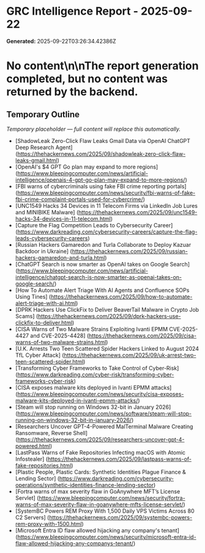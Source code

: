 # GRC Intelligence Report - 2025-09-22
**Generated:** 2025-09-22T03:26:34.42386Z
# No content\n\nThe report generation completed, but no content was returned by the backend.

## Temporary Outline
_Temporary placeholder — full content will replace this automatically._
- [ShadowLeak Zero-Click Flaw Leaks Gmail Data via OpenAI ChatGPT Deep Research Agent] (https://thehackernews.com/2025/09/shadowleak-zero-click-flaw-leaks-gmail.html)
- [OpenAI's $4 GPT Go plan may expand to more regions] (https://www.bleepingcomputer.com/news/artificial-intelligence/openais-4-gpt-go-plan-may-expand-to-more-regions/)
- [FBI warns of cybercriminals using fake FBI crime reporting portals] (https://www.bleepingcomputer.com/news/security/fbi-warns-of-fake-fbi-crime-complaint-portals-used-for-cybercrime/)
- [UNC1549 Hacks 34 Devices in 11 Telecom Firms via LinkedIn Job Lures and MINIBIKE Malware] (https://thehackernews.com/2025/09/unc1549-hacks-34-devices-in-11-telecom.html)
- [Capture the Flag Competition Leads to Cybersecurity Career] (https://www.darkreading.com/cybersecurity-careers/capture-the-flag-leads-cybersecurity-careers)
- [Russian Hackers Gamaredon and Turla Collaborate to Deploy Kazuar Backdoor in Ukraine] (https://thehackernews.com/2025/09/russian-hackers-gamaredon-and-turla.html)
- [ChatGPT Search is now smarter as OpenAI takes on Google Search] (https://www.bleepingcomputer.com/news/artificial-intelligence/chatgpt-search-is-now-smarter-as-openai-takes-on-google-search/)
- [How To Automate Alert Triage With AI Agents and Confluence SOPs Using Tines] (https://thehackernews.com/2025/09/how-to-automate-alert-triage-with-ai.html)
- [DPRK Hackers Use ClickFix to Deliver BeaverTail Malware in Crypto Job Scams] (https://thehackernews.com/2025/09/dprk-hackers-use-clickfix-to-deliver.html)
- [CISA Warns of Two Malware Strains Exploiting Ivanti EPMM CVE-2025-4427 and CVE-2025-4428] (https://thehackernews.com/2025/09/cisa-warns-of-two-malware-strains.html)
- [U.K. Arrests Two Teen Scattered Spider Hackers Linked to August 2024 TfL Cyber Attack] (https://thehackernews.com/2025/09/uk-arrest-two-teen-scattered-spider.html)
- [Transforming Cyber Frameworks to Take Control of Cyber-Risk] (https://www.darkreading.com/cyber-risk/transforming-cyber-frameworks-cyber-risk)
- [CISA exposes malware kits deployed in Ivanti EPMM attacks] (https://www.bleepingcomputer.com/news/security/cisa-exposes-malware-kits-deployed-in-ivanti-epmm-attacks/)
- [Steam will stop running on Windows 32-bit in January 2026] (https://www.bleepingcomputer.com/news/software/steam-will-stop-running-on-windows-32-bit-in-january-2026/)
- [Researchers Uncover GPT-4-Powered MalTerminal Malware Creating Ransomware, Reverse Shell] (https://thehackernews.com/2025/09/researchers-uncover-gpt-4-powered.html)
- [LastPass Warns of Fake Repositories Infecting macOS with Atomic Infostealer] (https://thehackernews.com/2025/09/lastpass-warns-of-fake-repositories.html)
- [Plastic People, Plastic Cards: Synthetic Identities Plague Finance &amp; Lending Sector] (https://www.darkreading.com/cybersecurity-operations/synthetic-identities-finance-lending-sector)
- [Fortra warns of max severity flaw in GoAnywhere MFT’s License Servlet] (https://www.bleepingcomputer.com/news/security/fortra-warns-of-max-severity-flaw-in-goanywhere-mfts-license-servlet/)
- [SystemBC Powers REM Proxy With 1,500 Daily VPS Victims Across 80 C2 Servers] (https://thehackernews.com/2025/09/systembc-powers-rem-proxy-with-1500.html)
- [Microsoft Entra ID flaw allowed hijacking any company's tenant] (https://www.bleepingcomputer.com/news/security/microsoft-entra-id-flaw-allowed-hijacking-any-companys-tenant/)
